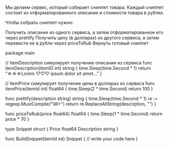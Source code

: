 Мы делаем сервис, который собирает сниппет товара. Каждый сниппет состоит из отформатированного описания и стоимости товара в рублях.

Чтобы собрать сниппет нужно:

Получить описание из одного сервиса, а затем отформатированное его через prettify
Получить цену (в долларах) из другого сервиса, а затем перевести ее в рубли через priceToRub
Вернуть готовый сниппет


package main

// itemDescription симулирует получение описания из сервиса
func itemDescription(itemID int) string {
    time.Sleep(time.Second * 1)
    return "☆☆☆Lorem ♡♡♡ ipsum  dolor sit amet..."
}

// itemPrice симулирует получение цены в долларах из сервиса
func itemPrice(itemId int) float64 {
    time.Sleep(2 * time.Second)
    return 100
}

func prettify(description string) string {
    time.Sleep(time.Second * 1)
    re := regexp.MustCompile("\\W+")
    return re.ReplaceAllString(description, "")
}

func priceToRub(price float64) float64 {
    time.Sleep(1 * time.Second)
    return price * 70
}

type Snippet struct {
    Price       float64
    Description string
}

func BuildSnippet(itemId int) Snippet {
    // write your code here
}

